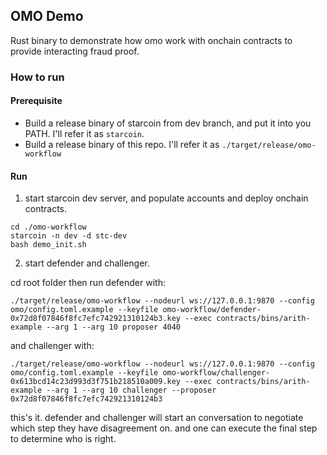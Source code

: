 ## OMO Demo

Rust binary to demonstrate how omo work with onchain contracts to provide interacting fraud proof.

### How to run

#### Prerequisite

- Build a release binary of starcoin from dev branch, and put it into you PATH. I'll refer it as `starcoin`.
- Build a release binary of this repo. I'll refer it as `./target/release/omo-workflow`

#### Run

1. start starcoin dev server, and populate accounts and deploy onchain contracts.

```shell
cd ./omo-workflow
starcoin -n dev -d stc-dev
bash demo_init.sh
```

2. start defender and challenger.

cd root folder then run defender with:

```shell
./target/release/omo-workflow --nodeurl ws://127.0.0.1:9870 --config omo/config.toml.example --keyfile omo-workflow/defender-0x72d8f07846f8fc7efc742921310124b3.key --exec contracts/bins/arith-example --arg 1 --arg 10 proposer 4040
```

and challenger with:

```shell
./target/release/omo-workflow --nodeurl ws://127.0.0.1:9870 --config omo/config.toml.example --keyfile omo-workflow/challenger-0x613bcd14c23d993d3f751b218510a009.key --exec contracts/bins/arith-example --arg 1 --arg 10 challenger --proposer 0x72d8f07846f8fc7efc742921310124b3
```

this's it. defender and challenger will start an conversation to negotiate which step they have disagreement on.
and one can execute the final step to determine who is right.
